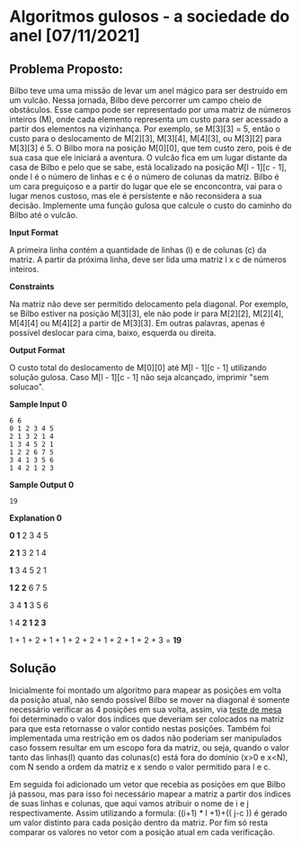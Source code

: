 # Algoritmos gulosos - a sociedade do anel [07/11/2021]

## Problema Proposto:

Bilbo teve uma uma missão de levar um anel mágico para ser destruído em um vulcão. Nessa jornada, Bilbo deve percorrer um campo cheio de obstáculos. Esse campo pode ser representado por uma matriz de números inteiros (M), onde cada elemento representa um custo para ser acessado a partir dos elementos na vizinhança. Por exemplo, se M[3][3] = 5, então o custo para o deslocamento de M[2][3], M[3][4], M[4][3], ou M[3][2] para M[3][3] é 5. O Bilbo mora na posição M[0][0], que tem custo zero, pois é de sua casa que ele iniciará a aventura. O vulcão fica em um lugar distante da casa de Bilbo e pelo que se sabe, está localizado na posição M[l - 1][c - 1], onde l é o número de linhas e c é o número de colunas da matriz. Bilbo é um cara preguiçoso e a partir do lugar que ele se enconcontra, vai para o lugar menos custoso, mas ele é persistente e não reconsidera a sua decisão. Implemente uma função gulosa que calcule o custo do caminho do Bilbo até o vulcão.

**Input Format**

A primeira linha contém a quantidade de linhas (l) e de colunas (c) da matriz. A partir da próxima linha, deve ser lida uma matriz l x c de números inteiros.

**Constraints**

Na matriz não deve ser permitido delocamento pela diagonal. Por exemplo, se Bilbo estiver na posição M[3][3], ele não pode ir para M[2][2], M[2][4], M[4][4] ou M[4][2] a partir de M[3][3]. Em outras palavras, apenas é possível deslocar para cima, baixo, esquerda ou direita.

**Output Format**

O custo total do deslocamento de M[0][0] até M[l - 1][c - 1] utilizando solução gulosa. Caso M[l - 1][c - 1] não seja alcançado, imprimir "sem solucao".

**Sample Input 0**

```
6 6
0 1 2 3 4 5
2 1 3 2 1 4
1 3 4 5 2 1
1 2 2 6 7 5
3 4 1 3 5 6
1 4 2 1 2 3
```

**Sample Output 0**

```
19
```

**Explanation 0**

**0 1** 2 3 4 5

**2 1** 3 2 1 4

**1** 3 4 5 2 1

**1 2 2** 6 7 5

3 4 **1** 3 5 6

1 4 **2 1 2 3**

1 + 1 + 2 + 1 + 1 + 2 + 2 + 1 + 2 + 1 + 2 + 3 = **19**

## Solução

Inicialmente foi montado um algoritmo para mapear as posições em volta da posição atual, não sendo possível Bilbo se mover na diagonal é somente necessário verificar as 4 posições em sua volta, assim, via [teste de mesa](https://github.com/LuizKramer/UTFPR/blob/main/Disciplinas/Algoritmos%20e%20Estrutura%20de%20Dados%202/HackerRank/Algoritmos%20gulosos%20-%20a%20sociedade%20do%20anel%20%5B07112021%5D/Teste_de_mesa.txt) foi determinado o valor dos índices que deveriam ser colocados na matriz para que esta retornasse o valor contido nestas posições.  Também foi implementada uma restrição em os dados não poderiam ser manipulados caso fossem resultar em um escopo fora da matriz, ou seja, quando o valor tanto das linhas(l) quanto das colunas(c) está fora do domínio (x>0 e x<N), com N sendo a ordem da matriz e x sendo o valor permitido para l e c.

Em seguida foi adicionado um vetor que recebia as posições em que Bilbo já passou, mas para isso foi necessário mapear a matriz a partir dos índices de suas linhas e colunas, que aqui vamos atribuir o nome de i e j respectivamente. Assim utilizando a formula: ((i+1) * l +1)+(( j-c )) é gerado um valor distinto para cada posição dentro da matriz. Por fim só resta comparar os valores no vetor com a posição atual em cada verificação.



